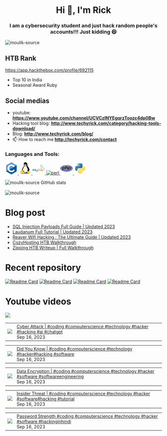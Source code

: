 <h1 align="center">Hi 👋, I'm Rick</h1>
<h3 align="center">I am a cybersecurity student and just hack random people's accounts!!! Just kidding 😄</h3>

<p align="left"> <img src="https://komarev.com/ghpvc/?username=moulik-source&label=Profile%20views&color=0e75b6&style=flat" alt="moulik-source" /> </p> 

## HTB Rank

https://app.hackthebox.com/profile/692115
- Top 10 in India
- Seasonal Award Ruby

## Social medias
- youtube: **https://www.youtube.com/channel/UCVCzINYEgqrzToozc4dp0Bw**
- Hacking tool blog: **http://www.techyrick.com/category/hacking-tools-download/**
- Blog: **http://www.techyrick.com/blog/**
- 📫 How to reach me **http://techyrick.com/contact**


<h3 align="left">Languages and Tools:</h3>
<p align="left"> <a href="https://www.cprogramming.com/" target="_blank"> <img src="https://raw.githubusercontent.com/devicons/devicon/master/icons/c/c-original.svg" alt="c" width="40" height="40"/> </a> <a href="https://www.linux.org/" target="_blank"> <img src="https://raw.githubusercontent.com/devicons/devicon/master/icons/linux/linux-original.svg" alt="linux" width="40" height="40"/> </a> <a href="https://www.mysql.com/" target="_blank"> <img src="https://raw.githubusercontent.com/devicons/devicon/master/icons/mysql/mysql-original-wordmark.svg" alt="mysql" width="40" height="40"/> </a> <a href="https://www.perl.org/" target="_blank"> <img src="https://api.iconify.design/logos-perl.svg" alt="perl" width="40" height="40"/> </a> <a href="https://www.php.net" target="_blank"> <img src="https://raw.githubusercontent.com/devicons/devicon/master/icons/php/php-original.svg" alt="php" width="40" height="40"/> </a> <a href="https://www.python.org" target="_blank"> <img src="https://raw.githubusercontent.com/devicons/devicon/master/icons/python/python-original.svg" alt="python" width="40" height="40"/> </a> </p>



![moulik-source GitHub stats](https://github-readme-stats.vercel.app/api?username=moulik-source&show_icons=true&theme=vision-friendly-dark)

<p><img align="center" src="https://github-readme-streak-stats.herokuapp.com/?user=moulik-source&theme=vision-friendly-dark" alt="moulik-source" /></p>

# Blog post
<!-- BLOG-POST-LIST:START -->
- [SQL Injection Payloads Full Guide | Updated 2023](https://techyrick.com/sql-injection-payload-tutorial/)
- [Laudanum Full Tutorial | Updated 2023](https://techyrick.com/laudanum-full-tutorial/)
- [Reaver Wifi Hacking : The Ultimate Guide | Updated 2023](https://techyrick.com/reaver-full-tutorial/)
- [CozyHosting HTB Walkthrough](https://techyrick.com/cozyhosting-htb-walkthrough/)
- [Zipping HTB Writeup | Full Walkthrough](https://techyrick.com/zipping-htb-writeup-full-walkthrough/)
<!-- BLOG-POST-LIST:END -->

# Recent repository 

[![Readme Card](https://github-readme-stats.vercel.app/api/pin/?username=moulik-source&repo=ddos&theme=outrun)](https://github.com/moulik-source/ddos) 
[![Readme Card](https://github-readme-stats.vercel.app/api/pin/?username=moulik-source&repo=port-scan&theme=outrun)](https://github.com/moulik-source/port-scan)
[![Readme Card](https://github-readme-stats.vercel.app/api/pin/?username=moulik-source&repo=moulik-source&theme=outrun)](https://github.com/moulik-source/moulik-source)
[![Readme Card](https://github-readme-stats.vercel.app/api/pin/?username=moulik-source&repo=hashmo&theme=outrun)](https://github.com/moulik-source/hashmo)

# Youtube videos

[<img src="https://img.shields.io/badge/-Subscribe-red?style=for-the-badge&logo=youtube&logoColor=white"/>](https://www.youtube.com/channel/UCVHmOOAGNcLK5k0i7G1gTrQ)

<!-- YOUTUBE:START --><table><tr><td><a href="https://www.youtube.com/watch?v=qF5Gg-4rW-g"><img width="140px" src="https://i.ytimg.com/vi/qF5Gg-4rW-g/mqdefault.jpg"></a></td>
<td><a href="https://www.youtube.com/watch?v=qF5Gg-4rW-g">Cyber Attack |  #coding #computerscience #technology #hacker #hacking #ai #chatgpt</a><br/>Sep 16, 2023</td></tr></table>
<table><tr><td><a href="https://www.youtube.com/watch?v=eCo7woypVUk"><img width="140px" src="https://i.ytimg.com/vi/eCo7woypVUk/mqdefault.jpg"></a></td>
<td><a href="https://www.youtube.com/watch?v=eCo7woypVUk">Did You Know  |  #coding #computerscience #technology #hacker#hacking  #software</a><br/>Sep 16, 2023</td></tr></table>
<table><tr><td><a href="https://www.youtube.com/watch?v=olIlXxWs6rk"><img width="140px" src="https://i.ytimg.com/vi/olIlXxWs6rk/mqdefault.jpg"></a></td>
<td><a href="https://www.youtube.com/watch?v=olIlXxWs6rk">Data Encryption |  #coding #computerscience #technology #hacker #software #softwareengineering</a><br/>Sep 16, 2023</td></tr></table>
<table><tr><td><a href="https://www.youtube.com/watch?v=v-4WWLsxa9E"><img width="140px" src="https://i.ytimg.com/vi/v-4WWLsxa9E/mqdefault.jpg"></a></td>
<td><a href="https://www.youtube.com/watch?v=v-4WWLsxa9E">Insider Threat |  #coding #computerscience #technology #hacker #software#hacking #tutorial</a><br/>Sep 16, 2023</td></tr></table>
<table><tr><td><a href="https://www.youtube.com/watch?v=AeAPX2uG7KA"><img width="140px" src="https://i.ytimg.com/vi/AeAPX2uG7KA/mqdefault.jpg"></a></td>
<td><a href="https://www.youtube.com/watch?v=AeAPX2uG7KA">Password Strength  #coding #computerscience #technology #hacker #software #hackinginhindi</a><br/>Sep 16, 2023</td></tr></table>
<!-- YOUTUBE:END -->

